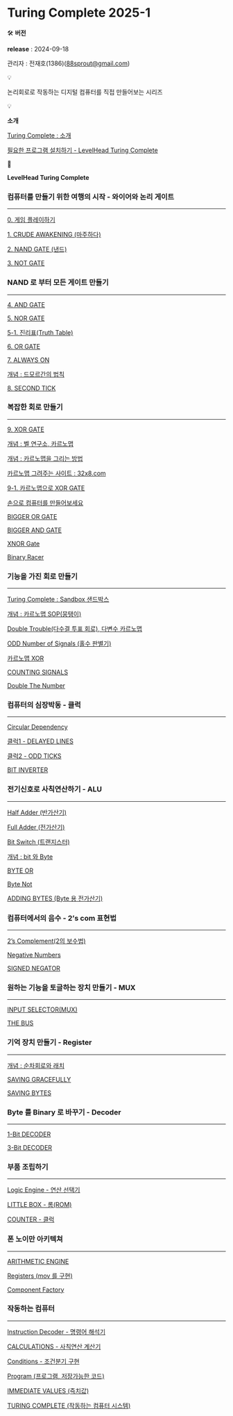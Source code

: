 # Turing Complete 2025-1


🛠 **버전**

**release** : 2024-09-18

관리자 : 전재호(1386)(88sprout@gmail.com)




💡

논리회로로 작동하는 디지털 컴퓨터를 직접 만들어보는 시리즈




💡

**소개**

[Turing Complete : 소개](01_Turing_Complete_소개.md)

[필요한 프로그램 설치하기 - LevelHead Turing Complete](/01_필요한_프로그램_설치하기_-_LevelHead_Turing_Co.md)





🚗

**LevelHead Turing Complete**

### 컴퓨터를 만들기 위한 여행의 시작 - 와이어와 논리 게이트

---

[0. 게임 플레이하기](/0_게임_플레이하기.md)

[1. CRUDE AWAKENING (마주하다)](Turing%20Complete%202025-1%201bc80ae0869c81e18913e4a34eb8c9b4/1%20CRUDE%20AWAKENING%20(%E1%84%86%E1%85%A1%E1%84%8C%E1%85%AE%E1%84%92%E1%85%A1%E1%84%83%E1%85%A1)%201bc80ae0869c8129ad8ae0637d85afb9.md)

[2. NAND GATE (낸드)](Turing%20Complete%202025-1%201bc80ae0869c81e18913e4a34eb8c9b4/2%20NAND%20GATE%20(%E1%84%82%E1%85%A2%E1%86%AB%E1%84%83%E1%85%B3)%201bc80ae0869c813f829dfcb350d5597e.md)

[3. NOT GATE](Turing%20Complete%202025-1%201bc80ae0869c81e18913e4a34eb8c9b4/3%20NOT%20GATE%201bc80ae0869c81ef82b2c1b321c9bbe2.md)

### NAND 로 부터 모든 게이트 만들기

---

[4. AND GATE](Turing%20Complete%202025-1%201bc80ae0869c81e18913e4a34eb8c9b4/4%20AND%20GATE%201bc80ae0869c81dca59ae22ccae13908.md)

[5. NOR GATE](Turing%20Complete%202025-1%201bc80ae0869c81e18913e4a34eb8c9b4/5%20NOR%20GATE%201bc80ae0869c81de9e8ce984ce4a388e.md)

[5-1. 진리표(Truth Table)](Turing%20Complete%202025-1%201bc80ae0869c81e18913e4a34eb8c9b4/5-1%20%E1%84%8C%E1%85%B5%E1%86%AB%E1%84%85%E1%85%B5%E1%84%91%E1%85%AD(Truth%20Table)%201bc80ae0869c81c9b3b4daae5a6d6f2d.md)

[6. OR GATE](Turing%20Complete%202025-1%201bc80ae0869c81e18913e4a34eb8c9b4/6%20OR%20GATE%201bc80ae0869c8164be14e5b24d534964.md)

[7. ALWAYS ON](Turing%20Complete%202025-1%201bc80ae0869c81e18913e4a34eb8c9b4/7%20ALWAYS%20ON%201bc80ae0869c81739da2d1e2133720a6.md)

[개념 : 드모르간의 법칙](Turing%20Complete%202025-1%201bc80ae0869c81e18913e4a34eb8c9b4/%E1%84%80%E1%85%A2%E1%84%82%E1%85%A7%E1%86%B7%20%E1%84%83%E1%85%B3%E1%84%86%E1%85%A9%E1%84%85%E1%85%B3%E1%84%80%E1%85%A1%E1%86%AB%E1%84%8B%E1%85%B4%20%E1%84%87%E1%85%A5%E1%86%B8%E1%84%8E%E1%85%B5%E1%86%A8%201bc80ae0869c81599b52c5605513ecc6.md)

[8. SECOND TICK](Turing%20Complete%202025-1%201bc80ae0869c81e18913e4a34eb8c9b4/8%20SECOND%20TICK%201bc80ae0869c81d6a51acb25ce14af6b.md)

### 복잡한 회로 만들기

---

[9. XOR GATE](Turing%20Complete%202025-1%201bc80ae0869c81e18913e4a34eb8c9b4/9%20XOR%20GATE%201bc80ae0869c81e5828dd6235e6b03ca.md)

[개념 : 벨 연구소, 카르노맵](Turing%20Complete%202025-1%201bc80ae0869c81e18913e4a34eb8c9b4/%E1%84%80%E1%85%A2%E1%84%82%E1%85%A7%E1%86%B7%20%E1%84%87%E1%85%A6%E1%86%AF%20%E1%84%8B%E1%85%A7%E1%86%AB%E1%84%80%E1%85%AE%E1%84%89%E1%85%A9,%20%E1%84%8F%E1%85%A1%E1%84%85%E1%85%B3%E1%84%82%E1%85%A9%E1%84%86%E1%85%A2%E1%86%B8%201bc80ae0869c8107bf8deab9610ee1f1.md)

[개념 : 카르노맵을 그리는 방법](Turing%20Complete%202025-1%201bc80ae0869c81e18913e4a34eb8c9b4/%E1%84%80%E1%85%A2%E1%84%82%E1%85%A7%E1%86%B7%20%E1%84%8F%E1%85%A1%E1%84%85%E1%85%B3%E1%84%82%E1%85%A9%E1%84%86%E1%85%A2%E1%86%B8%E1%84%8B%E1%85%B3%E1%86%AF%20%E1%84%80%E1%85%B3%E1%84%85%E1%85%B5%E1%84%82%E1%85%B3%E1%86%AB%20%E1%84%87%E1%85%A1%E1%86%BC%E1%84%87%E1%85%A5%E1%86%B8%201bc80ae0869c81869d09ee0f3aa6abbc.md)

[카르노맵 그려주는 사이트 : 32x8.com](Turing%20Complete%202025-1%201bc80ae0869c81e18913e4a34eb8c9b4/%E1%84%8F%E1%85%A1%E1%84%85%E1%85%B3%E1%84%82%E1%85%A9%E1%84%86%E1%85%A2%E1%86%B8%20%E1%84%80%E1%85%B3%E1%84%85%E1%85%A7%E1%84%8C%E1%85%AE%E1%84%82%E1%85%B3%E1%86%AB%20%E1%84%89%E1%85%A1%E1%84%8B%E1%85%B5%E1%84%90%E1%85%B3%2032x8%20com%201bc80ae0869c818cb3ceca32079eb542.md)

[9-1. 카르노맵으로 XOR GATE](Turing%20Complete%202025-1%201bc80ae0869c81e18913e4a34eb8c9b4/9-1%20%E1%84%8F%E1%85%A1%E1%84%85%E1%85%B3%E1%84%82%E1%85%A9%E1%84%86%E1%85%A2%E1%86%B8%E1%84%8B%E1%85%B3%E1%84%85%E1%85%A9%20XOR%20GATE%201bc80ae0869c81918e7ec6ae337d3919.md)

[손으로 컴퓨터를 만들어보세요](Turing%20Complete%202025-1%201bc80ae0869c81e18913e4a34eb8c9b4/%E1%84%89%E1%85%A9%E1%86%AB%E1%84%8B%E1%85%B3%E1%84%85%E1%85%A9%20%E1%84%8F%E1%85%A5%E1%86%B7%E1%84%91%E1%85%B2%E1%84%90%E1%85%A5%E1%84%85%E1%85%B3%E1%86%AF%20%E1%84%86%E1%85%A1%E1%86%AB%E1%84%83%E1%85%B3%E1%86%AF%E1%84%8B%E1%85%A5%E1%84%87%E1%85%A9%E1%84%89%E1%85%A6%E1%84%8B%E1%85%AD%201bc80ae0869c8105af0bf0e3920cc59a.md)

[BIGGER OR GATE](Turing%20Complete%202025-1%201bc80ae0869c81e18913e4a34eb8c9b4/BIGGER%20OR%20GATE%201bc80ae0869c81f09f99c221344a7df6.md)

[BIGGER AND GATE](Turing%20Complete%202025-1%201bc80ae0869c81e18913e4a34eb8c9b4/BIGGER%20AND%20GATE%201bc80ae0869c813fa7b8f16a27df51ba.md)

[XNOR Gate](Turing%20Complete%202025-1%201bc80ae0869c81e18913e4a34eb8c9b4/XNOR%20Gate%201bc80ae0869c81fe8466d3d4196fa816.md)

[Binary Racer](Turing%20Complete%202025-1%201bc80ae0869c81e18913e4a34eb8c9b4/Binary%20Racer%201bc80ae0869c8176abd6f53084cd5964.md)

### 기능을 가진 회로 만들기

---

[Turing Complete : Sandbox 샌드박스](Turing%20Complete%202025-1%201bc80ae0869c81e18913e4a34eb8c9b4/Turing%20Complete%20Sandbox%20%E1%84%89%E1%85%A2%E1%86%AB%E1%84%83%E1%85%B3%E1%84%87%E1%85%A1%E1%86%A8%E1%84%89%E1%85%B3%201bc80ae0869c81e19eddc2e1138cb981.md)

[개념 : 카르노맵 SOP(뭉탱이)](Turing%20Complete%202025-1%201bc80ae0869c81e18913e4a34eb8c9b4/%E1%84%80%E1%85%A2%E1%84%82%E1%85%A7%E1%86%B7%20%E1%84%8F%E1%85%A1%E1%84%85%E1%85%B3%E1%84%82%E1%85%A9%E1%84%86%E1%85%A2%E1%86%B8%20SOP(%E1%84%86%E1%85%AE%E1%86%BC%E1%84%90%E1%85%A2%E1%86%BC%E1%84%8B%E1%85%B5)%201bc80ae0869c81c081f8e49c5d7db31d.md)

[Double Trouble(다수결 투표 회로), 다변수 카르노맵](Turing%20Complete%202025-1%201bc80ae0869c81e18913e4a34eb8c9b4/Double%20Trouble(%E1%84%83%E1%85%A1%E1%84%89%E1%85%AE%E1%84%80%E1%85%A7%E1%86%AF%20%E1%84%90%E1%85%AE%E1%84%91%E1%85%AD%20%E1%84%92%E1%85%AC%E1%84%85%E1%85%A9),%20%E1%84%83%E1%85%A1%E1%84%87%E1%85%A7%E1%86%AB%E1%84%89%E1%85%AE%20%E1%84%8F%E1%85%A1%E1%84%85%E1%85%B3%E1%84%82%E1%85%A9%E1%84%86%201bc80ae0869c81c19420e5485ddbd2ed.md)

[ODD Number of Signals (홀수 판별기)](Turing%20Complete%202025-1%201bc80ae0869c81e18913e4a34eb8c9b4/ODD%20Number%20of%20Signals%20(%E1%84%92%E1%85%A9%E1%86%AF%E1%84%89%E1%85%AE%20%E1%84%91%E1%85%A1%E1%86%AB%E1%84%87%E1%85%A7%E1%86%AF%E1%84%80%E1%85%B5)%201bc80ae0869c812dbe11ca7fbf1a52b5.md)

[카르노맵 XOR](Turing%20Complete%202025-1%201bc80ae0869c81e18913e4a34eb8c9b4/%E1%84%8F%E1%85%A1%E1%84%85%E1%85%B3%E1%84%82%E1%85%A9%E1%84%86%E1%85%A2%E1%86%B8%20XOR%201bc80ae0869c81a1b45fdf81c90280d2.md)

[COUNTING SIGNALS](Turing%20Complete%202025-1%201bc80ae0869c81e18913e4a34eb8c9b4/COUNTING%20SIGNALS%201bc80ae0869c8160b6d8d58bef1eb3b3.md)

[Double The Number](Turing%20Complete%202025-1%201bc80ae0869c81e18913e4a34eb8c9b4/Double%20The%20Number%201bc80ae0869c81949957e8767cc4a3d9.md)

### 컴퓨터의 심장박동 - 클럭

---

[Circular Dependency](Turing%20Complete%202025-1%201bc80ae0869c81e18913e4a34eb8c9b4/Circular%20Dependency%201bc80ae0869c81e2bf73e243a82808a9.md)

[클럭1 - DELAYED LINES](Turing%20Complete%202025-1%201bc80ae0869c81e18913e4a34eb8c9b4/%E1%84%8F%E1%85%B3%E1%86%AF%E1%84%85%E1%85%A5%E1%86%A81%20-%20DELAYED%20LINES%201bc80ae0869c81bebbd2c6cc2f8b21bc.md)

[클럭2 - ODD TICKS](Turing%20Complete%202025-1%201bc80ae0869c81e18913e4a34eb8c9b4/%E1%84%8F%E1%85%B3%E1%86%AF%E1%84%85%E1%85%A5%E1%86%A82%20-%20ODD%20TICKS%201bc80ae0869c819e8553f117ae25315a.md)

[BIT INVERTER](Turing%20Complete%202025-1%201bc80ae0869c81e18913e4a34eb8c9b4/BIT%20INVERTER%201bc80ae0869c81ff847efbece90faaeb.md)

### 전기신호로 사칙연산하기 - ALU

---

[Half Adder (반가산기)](Turing%20Complete%202025-1%201bc80ae0869c81e18913e4a34eb8c9b4/Half%20Adder%20(%E1%84%87%E1%85%A1%E1%86%AB%E1%84%80%E1%85%A1%E1%84%89%E1%85%A1%E1%86%AB%E1%84%80%E1%85%B5)%201bc80ae0869c81948678e5b2e93867e3.md)

[Full Adder (전가산기)](Turing%20Complete%202025-1%201bc80ae0869c81e18913e4a34eb8c9b4/Full%20Adder%20(%E1%84%8C%E1%85%A5%E1%86%AB%E1%84%80%E1%85%A1%E1%84%89%E1%85%A1%E1%86%AB%E1%84%80%E1%85%B5)%201bc80ae0869c8173b4b1ecd55fcf0c29.md)

[Bit Switch (트랜지스터)](Turing%20Complete%202025-1%201bc80ae0869c81e18913e4a34eb8c9b4/Bit%20Switch%20(%E1%84%90%E1%85%B3%E1%84%85%E1%85%A2%E1%86%AB%E1%84%8C%E1%85%B5%E1%84%89%E1%85%B3%E1%84%90%E1%85%A5)%201bc80ae0869c81279a8ceade56e321a1.md)

[개념 : bit 와 Byte](Turing%20Complete%202025-1%201bc80ae0869c81e18913e4a34eb8c9b4/%E1%84%80%E1%85%A2%E1%84%82%E1%85%A7%E1%86%B7%20bit%20%E1%84%8B%E1%85%AA%20Byte%201bc80ae0869c81a38084cd66a4f43911.md)

[BYTE OR](Turing%20Complete%202025-1%201bc80ae0869c81e18913e4a34eb8c9b4/BYTE%20OR%201bc80ae0869c81d8b951d5fe38918f11.md)

[Byte Not](Turing%20Complete%202025-1%201bc80ae0869c81e18913e4a34eb8c9b4/Byte%20Not%201bc80ae0869c810fa943c8ffb18c7b42.md)

[ADDING BYTES (Byte 용 전가산기)](Turing%20Complete%202025-1%201bc80ae0869c81e18913e4a34eb8c9b4/ADDING%20BYTES%20(Byte%20%E1%84%8B%E1%85%AD%E1%86%BC%20%E1%84%8C%E1%85%A5%E1%86%AB%E1%84%80%E1%85%A1%E1%84%89%E1%85%A1%E1%86%AB%E1%84%80%E1%85%B5)%201bc80ae0869c81069809e7f35a7c51f1.md)

### 컴퓨터에서의 음수 - 2’s com 표현법

---

[2’s Complement(2의 보수법)](Turing%20Complete%202025-1%201bc80ae0869c81e18913e4a34eb8c9b4/2%E2%80%99s%20Complement(2%E1%84%8B%E1%85%B4%20%E1%84%87%E1%85%A9%E1%84%89%E1%85%AE%E1%84%87%E1%85%A5%E1%86%B8)%201bc80ae0869c8153a420c4e352ddd215.md)

[Negative Numbers](Turing%20Complete%202025-1%201bc80ae0869c81e18913e4a34eb8c9b4/Negative%20Numbers%201bc80ae0869c81d4a486d7f346f06087.md)

[SIGNED NEGATOR](Turing%20Complete%202025-1%201bc80ae0869c81e18913e4a34eb8c9b4/SIGNED%20NEGATOR%201bc80ae0869c810787c6e1bc4589f73d.md)

### 원하는 기능을 토글하는 장치 만들기 - MUX

---

[INPUT SELECTOR(MUX)](Turing%20Complete%202025-1%201bc80ae0869c81e18913e4a34eb8c9b4/INPUT%20SELECTOR(MUX)%201bc80ae0869c81408a6cd30831cf76c6.md)

[THE BUS](Turing%20Complete%202025-1%201bc80ae0869c81e18913e4a34eb8c9b4/THE%20BUS%201bc80ae0869c8122aacbd80e4a530da5.md)

### 기억 장치 만들기 - Register

---

[개념 : 순차회로와 래치](Turing%20Complete%202025-1%201bc80ae0869c81e18913e4a34eb8c9b4/%E1%84%80%E1%85%A2%E1%84%82%E1%85%A7%E1%86%B7%20%E1%84%89%E1%85%AE%E1%86%AB%E1%84%8E%E1%85%A1%E1%84%92%E1%85%AC%E1%84%85%E1%85%A9%E1%84%8B%E1%85%AA%20%E1%84%85%E1%85%A2%E1%84%8E%E1%85%B5%201bc80ae0869c8190b511c7f64ea2f18a.md)

[SAVING GRACEFULLY](Turing%20Complete%202025-1%201bc80ae0869c81e18913e4a34eb8c9b4/SAVING%20GRACEFULLY%201bc80ae0869c8102b7ecc67e30997095.md)

[SAVING BYTES](Turing%20Complete%202025-1%201bc80ae0869c81e18913e4a34eb8c9b4/SAVING%20BYTES%201bc80ae0869c81c9b1b9f0dcc49e0e05.md)

### Byte 를 Binary 로 바꾸기 - Decoder

---

[1-Bit DECODER](Turing%20Complete%202025-1%201bc80ae0869c81e18913e4a34eb8c9b4/1-Bit%20DECODER%201bc80ae0869c81c1a30dd6a5e3ee488a.md)

[3-Bit DECODER](Turing%20Complete%202025-1%201bc80ae0869c81e18913e4a34eb8c9b4/3-Bit%20DECODER%201bc80ae0869c8173b6b8cde817cdbc29.md)

### 부품 조립하기

---

[Logic Engine - 연산 선택기](Turing%20Complete%202025-1%201bc80ae0869c81e18913e4a34eb8c9b4/Logic%20Engine%20-%20%E1%84%8B%E1%85%A7%E1%86%AB%E1%84%89%E1%85%A1%E1%86%AB%20%E1%84%89%E1%85%A5%E1%86%AB%E1%84%90%E1%85%A2%E1%86%A8%E1%84%80%E1%85%B5%201bc80ae0869c81dc8102f2dd3a15a07e.md)

[LITTLE BOX - 롬(ROM)](Turing%20Complete%202025-1%201bc80ae0869c81e18913e4a34eb8c9b4/LITTLE%20BOX%20-%20%E1%84%85%E1%85%A9%E1%86%B7(ROM)%201bc80ae0869c81b597d6f7f7b052f842.md)

[COUNTER - 클럭](Turing%20Complete%202025-1%201bc80ae0869c81e18913e4a34eb8c9b4/COUNTER%20-%20%E1%84%8F%E1%85%B3%E1%86%AF%E1%84%85%E1%85%A5%E1%86%A8%201bc80ae0869c8100a90ac9d08d5e1021.md)

### 폰 노이만 아키텍쳐

---

[ARITHMETIC ENGINE](Turing%20Complete%202025-1%201bc80ae0869c81e18913e4a34eb8c9b4/ARITHMETIC%20ENGINE%201bc80ae0869c8101afb8e8b9e57b8fed.md)

[Registers (mov 를 구현)](Turing%20Complete%202025-1%201bc80ae0869c81e18913e4a34eb8c9b4/Registers%20(mov%20%E1%84%85%E1%85%B3%E1%86%AF%20%E1%84%80%E1%85%AE%E1%84%92%E1%85%A7%E1%86%AB)%201bc80ae0869c8147a9b7ebd8c331e39e.md)

[Component Factory](Turing%20Complete%202025-1%201bc80ae0869c81e18913e4a34eb8c9b4/Component%20Factory%201bc80ae0869c813281aae58096d391c0.md)

### 작동하는 컴퓨터

---

[Instruction Decoder - 명령어 해석기](Turing%20Complete%202025-1%201bc80ae0869c81e18913e4a34eb8c9b4/Instruction%20Decoder%20-%20%E1%84%86%E1%85%A7%E1%86%BC%E1%84%85%E1%85%A7%E1%86%BC%E1%84%8B%E1%85%A5%20%E1%84%92%E1%85%A2%E1%84%89%E1%85%A5%E1%86%A8%E1%84%80%E1%85%B5%201bc80ae0869c8109b3affd4d629bbc23.md)

[CALCULATIONS - 사칙연산 계산기](Turing%20Complete%202025-1%201bc80ae0869c81e18913e4a34eb8c9b4/CALCULATIONS%20-%20%E1%84%89%E1%85%A1%E1%84%8E%E1%85%B5%E1%86%A8%E1%84%8B%E1%85%A7%E1%86%AB%E1%84%89%E1%85%A1%E1%86%AB%20%E1%84%80%E1%85%A8%E1%84%89%E1%85%A1%E1%86%AB%E1%84%80%E1%85%B5%201bc80ae0869c8127b875f80d9b6f0fdb.md)

[Conditions - 조건분기 구현](Turing%20Complete%202025-1%201bc80ae0869c81e18913e4a34eb8c9b4/Conditions%20-%20%E1%84%8C%E1%85%A9%E1%84%80%E1%85%A5%E1%86%AB%E1%84%87%E1%85%AE%E1%86%AB%E1%84%80%E1%85%B5%20%E1%84%80%E1%85%AE%E1%84%92%E1%85%A7%E1%86%AB%201bc80ae0869c81bda41fdab62800e0e3.md)

[Program (프로그램, 저장가능한 코드)](Turing%20Complete%202025-1%201bc80ae0869c81e18913e4a34eb8c9b4/Program%20(%E1%84%91%E1%85%B3%E1%84%85%E1%85%A9%E1%84%80%E1%85%B3%E1%84%85%E1%85%A2%E1%86%B7,%20%E1%84%8C%E1%85%A5%E1%84%8C%E1%85%A1%E1%86%BC%E1%84%80%E1%85%A1%E1%84%82%E1%85%B3%E1%86%BC%E1%84%92%E1%85%A1%E1%86%AB%20%E1%84%8F%E1%85%A9%E1%84%83%E1%85%B3)%201bc80ae0869c8157ae63c3dda2cf6dfe.md)

[IMMEDIATE VALUES (즉치값)](Turing%20Complete%202025-1%201bc80ae0869c81e18913e4a34eb8c9b4/IMMEDIATE%20VALUES%20(%E1%84%8C%E1%85%B3%E1%86%A8%E1%84%8E%E1%85%B5%E1%84%80%E1%85%A1%E1%86%B9)%201bc80ae0869c81a49503f46769b2835d.md)

[TURING COMPLETE (작동하는 컴퓨터 시스템)](Turing%20Complete%202025-1%201bc80ae0869c81e18913e4a34eb8c9b4/TURING%20COMPLETE%20(%E1%84%8C%E1%85%A1%E1%86%A8%E1%84%83%E1%85%A9%E1%86%BC%E1%84%92%E1%85%A1%E1%84%82%E1%85%B3%E1%86%AB%20%E1%84%8F%E1%85%A5%E1%86%B7%E1%84%91%E1%85%B2%E1%84%90%E1%85%A5%20%E1%84%89%E1%85%B5%E1%84%89%E1%85%B3%E1%84%90%E1%85%A6%E1%86%B7)%201bc80ae0869c8141acc5e7248c797fe2.md)

